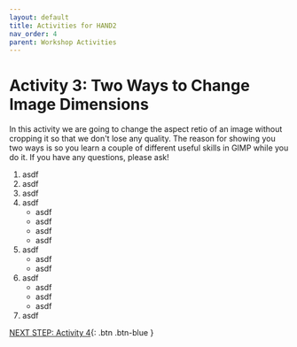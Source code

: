 ```yaml
---
layout: default
title: Activities for HAND2
nav_order: 4
parent: Workshop Activities
---
```


# Activity 3: Two Ways to Change Image Dimensions

In this activity we are going to change the aspect retio of an image without cropping it so that we don't lose any quality. The reason for showing you two ways is so you learn a couple of different useful skills in GIMP while you do it. If you have any questions, please ask!

1.  asdf
2.  asdf
3.  asdf
4.  asdf
    -   asdf
    -   asdf
    -   asdf
    -   asdf
5.  asdf
    -   asdf
    -   asdf
6.  asdf
    -   asdf
    -   asdf
    -   asdf
7.  asdf

[NEXT STEP: Activity 4](activity-4.html){: .btn .btn-blue }
